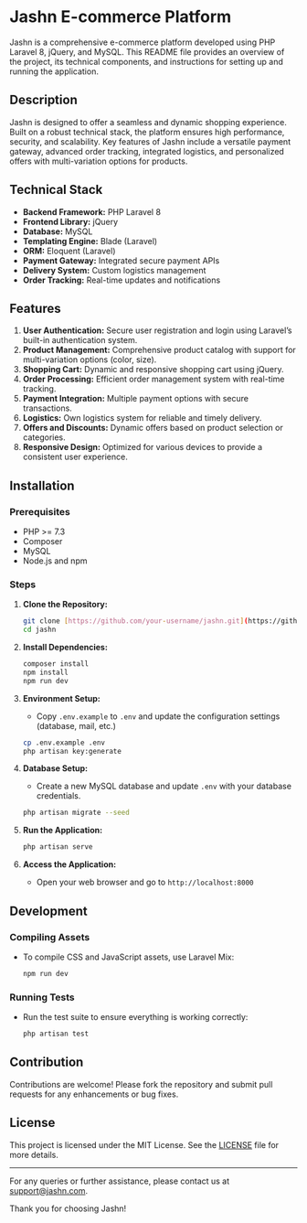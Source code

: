 # Jashn E-commerce Platform

Jashn is a comprehensive e-commerce platform developed using PHP Laravel 8, jQuery, and MySQL. This README file provides an overview of the project, its technical components, and instructions for setting up and running the application.

## Description

Jashn is designed to offer a seamless and dynamic shopping experience. Built on a robust technical stack, the platform ensures high performance, security, and scalability. Key features of Jashn include a versatile payment gateway, advanced order tracking, integrated logistics, and personalized offers with multi-variation options for products.

## Technical Stack

- **Backend Framework:** PHP Laravel 8
- **Frontend Library:** jQuery
- **Database:** MySQL
- **Templating Engine:** Blade (Laravel)
- **ORM:** Eloquent (Laravel)
- **Payment Gateway:** Integrated secure payment APIs
- **Delivery System:** Custom logistics management
- **Order Tracking:** Real-time updates and notifications

## Features

1. **User Authentication:** Secure user registration and login using Laravel’s built-in authentication system.
2. **Product Management:** Comprehensive product catalog with support for multi-variation options (color, size).
3. **Shopping Cart:** Dynamic and responsive shopping cart using jQuery.
4. **Order Processing:** Efficient order management system with real-time tracking.
5. **Payment Integration:** Multiple payment options with secure transactions.
6. **Logistics:** Own logistics system for reliable and timely delivery.
7. **Offers and Discounts:** Dynamic offers based on product selection or categories.
8. **Responsive Design:** Optimized for various devices to provide a consistent user experience.

## Installation

### Prerequisites

- PHP >= 7.3
- Composer
- MySQL
- Node.js and npm

### Steps

1. **Clone the Repository:**
    ```bash
    git clone [https://github.com/your-username/jashn.git](https://github.com/gehendrachy/jashn.git)
    cd jashn
    ```

2. **Install Dependencies:**
    ```bash
    composer install
    npm install
    npm run dev
    ```

3. **Environment Setup:**
    - Copy `.env.example` to `.env` and update the configuration settings (database, mail, etc.)
    ```bash
    cp .env.example .env
    php artisan key:generate
    ```

4. **Database Setup:**
    - Create a new MySQL database and update `.env` with your database credentials.
    ```bash
    php artisan migrate --seed
    ```

5. **Run the Application:**
    ```bash
    php artisan serve
    ```

6. **Access the Application:**
    - Open your web browser and go to `http://localhost:8000`

## Development

### Compiling Assets

- To compile CSS and JavaScript assets, use Laravel Mix:
    ```bash
    npm run dev
    ```

### Running Tests

- Run the test suite to ensure everything is working correctly:
    ```bash
    php artisan test
    ```

## Contribution

Contributions are welcome! Please fork the repository and submit pull requests for any enhancements or bug fixes.

## License

This project is licensed under the MIT License. See the [LICENSE](LICENSE) file for more details.

---

For any queries or further assistance, please contact us at support@jashn.com.

Thank you for choosing Jashn!
